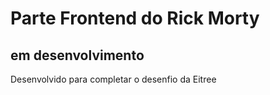 # Parte Frontend do Rick Morty

## em desenvolvimento

Desenvolvido para completar o desenfio da Eitree